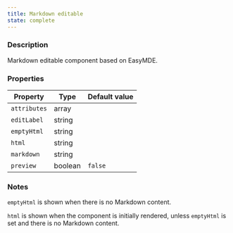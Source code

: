 ```yaml
---
title: Markdown editable
state: complete
---
```


### Description

Markdown editable component based on EasyMDE.

### Properties

| Property       | Type    | Default value |
| -------------- | ------- | ------------- |
| `attributes`   | array   |               |
| `editLabel`    | string  |               |
| `emptyHtml`    | string  |               |
| `html`         | string  |               |
| `markdown`     | string  |               |
| `preview`      | boolean | `false`       |

### Notes

`emptyHtml` is shown when there is no Markdown content.

`html` is shown when the component is initially rendered, unless `emptyHtml` is set and there is no Markdown content.
